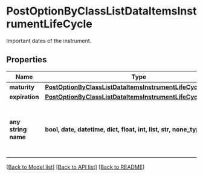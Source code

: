 # PostOptionByClassListDataItemsInstrumentLifeCycle

Important dates of the instrument.

## Properties
Name | Type | Description | Notes
------------ | ------------- | ------------- | -------------
**maturity** | [**PostOptionByClassListDataItemsInstrumentLifeCycleMaturity**](PostOptionByClassListDataItemsInstrumentLifeCycleMaturity.md) |  | [optional] 
**expiration** | [**PostOptionByClassListDataItemsInstrumentLifeCycleExpiration**](PostOptionByClassListDataItemsInstrumentLifeCycleExpiration.md) |  | [optional] 
**any string name** | **bool, date, datetime, dict, float, int, list, str, none_type** | any string name can be used but the value must be the correct type | [optional]

[[Back to Model list]](../README.md#documentation-for-models) [[Back to API list]](../README.md#documentation-for-api-endpoints) [[Back to README]](../README.md)


